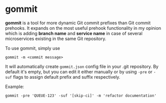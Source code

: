 # gommit

<b>gommit</b> is a tool for more dynamic Git commit prefixes than Git commit prehooks.
It expands on the most useful prehook functionality in my opinion which is adding <b>branch name</b> and <b>service name</b> in case of several microservices existing in the same Git repository.

To use gommit, simply use 
```
gommit -m <commit message>
```
It will automatically create ```gommit.json``` config file in your .git repository.
By default it's empty, but you can edit it either manually or by using ```-pre``` or ```-suf``` flags to assign default prefix and suffix respectively.

Example:

```
gommit -pre 'QUEUE-123' -suf '[skip-ci]' -m 'refactor documentation'
```